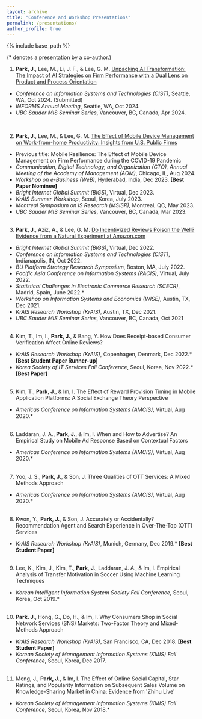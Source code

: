```yaml
---
layout: archive
title: "Conference and Workshop Presentations"
permalink: /presentations/
author_profile: true
---
```

 
{% include base_path %}

(\* denotes a presentation by a co-author.)

1.	**Park, J.**, Lee, M., Li, J. F., & Lee, G. M. <a href="https://jaecheol-park.github.io/workingpapers/AIOrientation">Unpacking AI Transformation: The Impact of AI Strategies on Firm Performance with a Dual Lens on Product and Process Orientation</a> 
  *	_Conference on Information Systems and Technologies (CIST)_, Seattle, WA, Oct 2024. (Submitted)
  *	_INFORMS Annual Meeting_, Seattle, WA, Oct 2024.
  *	_UBC Sauder MIS Seminar Series_, Vancouver, BC, Canada, Apr 2024.  
<br/>

2.	**Park, J.**, Lee, M., & Lee, G. M. <a href="https://jaecheol-park.github.io/workingpapers/MDM">The Effect of Mobile Device Management on Work-from-home Productivity: Insights from U.S. Public Firms</a>
  *	Previous title: Mobile Resilience: The Effect of Mobile Device Management on Firm Performance during the COVID-19 Pandemic
  *	_Communication, Digital Technology, and Organization (CTO), Annual Meeting of the Academy of Management (AOM)_, Chicago, IL, Aug 2024.  
  *	_Workshop on e-Business (WeB)_, Hyderabad, India, Dec 2023. **[Best Paper Nominee]**
  *	_Bright Internet Global Summit (BIGS)_, Virtual, Dec 2023.
  *	_KrAIS Summer Workshop_, Seoul, Korea, July 2023.
  *	_Montreal Symposium on IS Research (MSISR)_, Montreal, QC, May 2023.
  *	_UBC Sauder MIS Seminar Series_, Vancouver, BC, Canada, Mar 2023.
<br/><br/>

3.	**Park, J.**, Aziz, A., & Lee, G. M. <a href="https://jaecheol-park.github.io/workingpapers/IncentivizedReviews">Do Incentivized Reviews Poison the Well? Evidence from a Natural Experiment at Amazon.com</a>   
  *	_Bright Internet Global Summit (BIGS)_, Virtual, Dec 2022.
  *	_Conference on Information Systems and Technologies (CIST)_, Indianapolis, IN, Oct 2022.
  *	_BU Platform Strategy Research Symposium_, Boston, MA, July 2022.
  *	_Pacific Asia Conference on Information Systems (PACIS)_, Virtual, July 2022.
  *	_Statistical Challenges in Electronic Commerce Research (SCECR)_, Madrid, Spain, June 2022.*
  *	_Workshop on Information Systems and Economics (WISE)_, Austin, TX, Dec 2021.
  *	_KrAIS Research Workshop (KrAIS)_, Austin, TX, Dec 2021.
  *	_UBC Sauder MIS Seminar Series_, Vancouver, BC, Canada, Oct 2021
<br/><br/>

4.	Kim, T., Im, I., **Park, J.**, & Bang, Y. How Does Receipt-based Consumer Verification Affect Online Reviews?
  *	_KrAIS Research Workshop (KrAIS)_, Copenhagen, Denmark, Dec 2022.* **[Best Student Paper Runner-up]**
  *	_Korea Society of IT Services Fall Conference_, Seoul, Korea, Nov 2022.* **[Best Paper]**
<br/><br/>

5.	Kim, T., **Park, J.**, & Im, I. The Effect of Reward Provision Timing in Mobile Application Platforms: A Social Exchange Theory Perspective
  *	_Americas Conference on Information Systems (AMCIS)_, Virtual, Aug 2020.* <a href="https://aisel.aisnet.org/amcis2020/adv_info_systems_research/adv_info_systems_research/9//"><i class="fas fa-fw fa-link"></i></a>
<br/><br/>

6.	Laddaran, J. A., **Park, J.**, & Im, I. When and How to Advertise? An Empirical Study on Mobile Ad Response Based on Contextual Factors
  *	_Americas Conference on Information Systems (AMCIS)_, Virtual, Aug 2020.* <a href="https://aisel.aisnet.org/amcis2020/adv_info_systems_research/adv_info_systems_research/11/"><i class="fas fa-fw fa-link"></i></a>
<br/><br/>

7.	Yoo, J. S., **Park, J.**, & Son, J. Three Qualities of OTT Services: A Mixed Methods Approach
  *	_Americas Conference on Information Systems (AMCIS)_, Virtual, Aug 2020.* <a href="https://aisel.aisnet.org/amcis2020/adoption_diffusion_IT/adoption_diffusion_IT/16/"><i class="fas fa-fw fa-link"></i></a>
<br/><br/>

8.	Kwon, Y., **Park, J.**, & Son, J. Accurately or Accidentally? Recommendation Agent and Search Experience in Over-The-Top (OTT) Services
  *	_KrAIS Research Workshop (KrAIS)_, Munich, Germany, Dec 2019.* **[Best Student Paper]**
<br/><br/>

9.	Lee, K., Kim, J., Kim, T., **Park, J.**, Laddaran, J. A., & Im, I. Empirical Analysis of Transfer Motivation in Soccer Using Machine Learning Techniques
  *	_Korean Intelligent Information System Society Fall Conference_, Seoul, Korea, Oct 2019.*
<br/><br/>

10.	**Park. J.**, Hong, G., Do, H., & Im, I. Why Consumers Shop in Social Network Services (SNS) Markets: Two-Factor Theory and Mixed-Methods Approach
  *	_KrAIS Research Workshop (KrAIS)_, San Francisco, CA, Dec 2018. **[Best Student Paper]**
  *	_Korean Society of Management Information Systems (KMIS) Fall Conference_, Seoul, Korea, Dec 2017.
<br/><br/>

11. Meng, J., **Park, J.**, & Im, I. The Effect of Online Social Capital, Star Ratings, and Popularity Information on Subsequent Sales Volume on Knowledge-Sharing Market in China: Evidence from 'Zhihu Live'
  *	_Korean Society of Management Information Systems (KMIS) Fall Conference_, Seoul, Korea, Nov 2018.*
<br/><br/>

